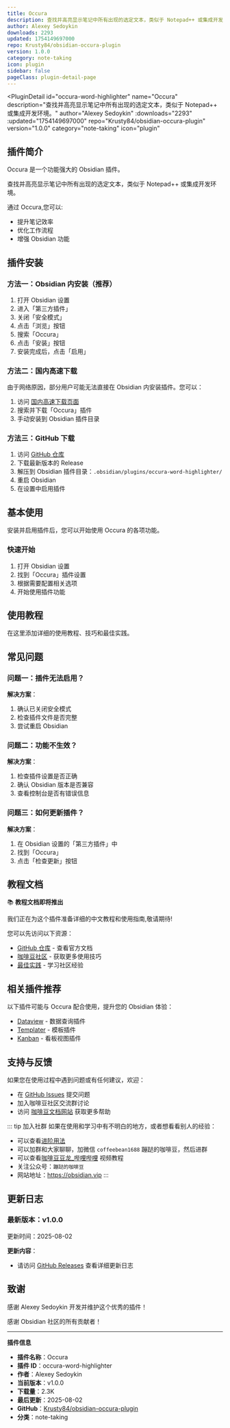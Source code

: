 ```yaml
---
title: Occura
description: 查找并高亮显示笔记中所有出现的选定文本，类似于 Notepad++ 或集成开发环境。
author: Alexey Sedoykin
downloads: 2293
updated: 1754149697000
repo: Krusty84/obsidian-occura-plugin
version: 1.0.0
category: note-taking
icon: plugin
sidebar: false
pageClass: plugin-detail-page
---
```


<PluginDetail
  id="occura-word-highlighter"
  name="Occura"
  description="查找并高亮显示笔记中所有出现的选定文本，类似于 Notepad++ 或集成开发环境。"
  author="Alexey Sedoykin"
  :downloads="2293"
  :updated="1754149697000"
  repo="Krusty84/obsidian-occura-plugin"
  version="1.0.0"
  category="note-taking"
  icon="plugin"
>

<!-- AUTO_GENERATED_START -->
## 插件简介

Occura 是一个功能强大的 Obsidian 插件。

查找并高亮显示笔记中所有出现的选定文本，类似于 Notepad++ 或集成开发环境。

通过 Occura,您可以:

- 提升笔记效率
- 优化工作流程
- 增强 Obsidian 功能

<!-- AUTO_GENERATED_END -->

<!-- AUTO_GENERATED_START -->
## 插件安装

### 方法一：Obsidian 内安装（推荐）

1. 打开 Obsidian 设置
2. 进入「第三方插件」
3. 关闭「安全模式」
4. 点击「浏览」按钮
5. 搜索「Occura」
6. 点击「安装」按钮
7. 安装完成后，点击「启用」

### 方法二：国内高速下载

由于网络原因，部分用户可能无法直接在 Obsidian 内安装插件。您可以：

1. 访问 [国内高速下载页面](/zh/documentation/obsidian-plugins-download.html)
2. 搜索并下载「Occura」插件
3. 手动安装到 Obsidian 插件目录

### 方法三：GitHub 下载

1. 访问 [GitHub 仓库](https://github.com/Krusty84/obsidian-occura-plugin)
2. 下载最新版本的 Release
3. 解压到 Obsidian 插件目录：`.obsidian/plugins/occura-word-highlighter/`
4. 重启 Obsidian
5. 在设置中启用插件

## 基本使用

安装并启用插件后，您可以开始使用 Occura 的各项功能。

### 快速开始

1. 打开 Obsidian 设置
2. 找到「Occura」插件设置
3. 根据需要配置相关选项
4. 开始使用插件功能

<!-- AUTO_GENERATED_END -->

<!-- CUSTOM_CONTENT_START:tutorial -->
## 使用教程

在这里添加详细的使用教程、技巧和最佳实践。

<!-- CUSTOM_CONTENT_END:tutorial -->

<!-- SHARED_CONTENT_START -->
## 常见问题

### 问题一：插件无法启用？

**解决方案**：
1. 确认已关闭安全模式
2. 检查插件文件是否完整
3. 尝试重启 Obsidian

### 问题二：功能不生效？

**解决方案**：
1. 检查插件设置是否正确
2. 确认 Obsidian 版本是否兼容
3. 查看控制台是否有错误信息

### 问题三：如何更新插件？

**解决方案**：
1. 在 Obsidian 设置的「第三方插件」中
2. 找到「Occura」
3. 点击「检查更新」按钮

## 教程文档

📚 **教程文档即将推出**

我们正在为这个插件准备详细的中文教程和使用指南,敬请期待!

您可以先访问以下资源：
- [GitHub 仓库](https://github.com/Krusty84/obsidian-occura-plugin) - 查看官方文档
- [咖啡豆社区](/zh/bases/) - 获取更多使用技巧
- [最佳实践](/zh/best-practices/) - 学习社区经验

## 相关插件推荐

以下插件可能与 Occura 配合使用，提升您的 Obsidian 体验：

- [Dataview](/zh/plugins/dataview.html) - 数据查询插件
- [Templater](/zh/plugins/templater-obsidian.html) - 模板插件
- [Kanban](/zh/plugins/obsidian-kanban.html) - 看板视图插件

## 支持与反馈

如果您在使用过程中遇到问题或有任何建议，欢迎：

- 在 [GitHub Issues](https://github.com/Krusty84/obsidian-occura-plugin/issues) 提交问题
- 加入咖啡豆社区交流群讨论
- 访问 [咖啡豆文档网站](https://obsidian.vip) 获取更多帮助

::: tip 加入社群
如果在使用和学习中有不明白的地方，或者想看看别人的经验：
- 可以查看[进阶用法](/zh/advanced)
- 可以加群和大家聊聊，加微信 `coffeebean1688` 蹦跶的咖啡豆，然后进群
- 可以查看[咖啡豆豆龙_哔哩哔哩](https://space.bilibili.com/618777356) 视频教程
- 关注公众号：`蹦跶的咖啡豆`
- 网站地址：https://obsidian.vip
:::
<!-- SHARED_CONTENT_END -->

<!-- AUTO_GENERATED_START -->
## 更新日志

### 最新版本：v1.0.0

更新时间：2025-08-02

**更新内容**：
- 请访问 [GitHub Releases](https://github.com/Krusty84/obsidian-occura-plugin/releases) 查看详细更新日志

## 致谢

感谢 Alexey Sedoykin 开发并维护这个优秀的插件！

感谢 Obsidian 社区的所有贡献者！

---

**插件信息**
- **插件名称**：Occura
- **插件 ID**：occura-word-highlighter
- **作者**：Alexey Sedoykin
- **当前版本**：v1.0.0
- **下载量**：2.3K
- **最后更新**：2025-08-02
- **GitHub**：[Krusty84/obsidian-occura-plugin](https://github.com/Krusty84/obsidian-occura-plugin)
- **分类**：note-taking
<!-- AUTO_GENERATED_END -->

</PluginDetail>

